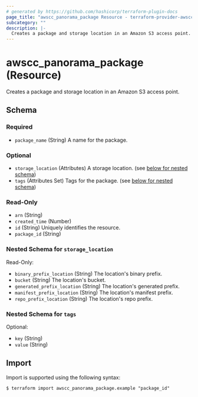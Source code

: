 ```yaml
---
# generated by https://github.com/hashicorp/terraform-plugin-docs
page_title: "awscc_panorama_package Resource - terraform-provider-awscc"
subcategory: ""
description: |-
  Creates a package and storage location in an Amazon S3 access point.
---
```


# awscc_panorama_package (Resource)

Creates a package and storage location in an Amazon S3 access point.



<!-- schema generated by tfplugindocs -->
## Schema

### Required

- `package_name` (String) A name for the package.

### Optional

- `storage_location` (Attributes) A storage location. (see [below for nested schema](#nestedatt--storage_location))
- `tags` (Attributes Set) Tags for the package. (see [below for nested schema](#nestedatt--tags))

### Read-Only

- `arn` (String)
- `created_time` (Number)
- `id` (String) Uniquely identifies the resource.
- `package_id` (String)

<a id="nestedatt--storage_location"></a>
### Nested Schema for `storage_location`

Read-Only:

- `binary_prefix_location` (String) The location's binary prefix.
- `bucket` (String) The location's bucket.
- `generated_prefix_location` (String) The location's generated prefix.
- `manifest_prefix_location` (String) The location's manifest prefix.
- `repo_prefix_location` (String) The location's repo prefix.


<a id="nestedatt--tags"></a>
### Nested Schema for `tags`

Optional:

- `key` (String)
- `value` (String)

## Import

Import is supported using the following syntax:

```shell
$ terraform import awscc_panorama_package.example "package_id"
```
